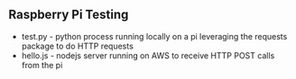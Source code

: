 Raspberry Pi Testing
--------------------

- test.py - python process running locally on a pi leveraging the requests package to do HTTP requests
- hello.js - nodejs server running on AWS to receive HTTP POST calls from the pi
